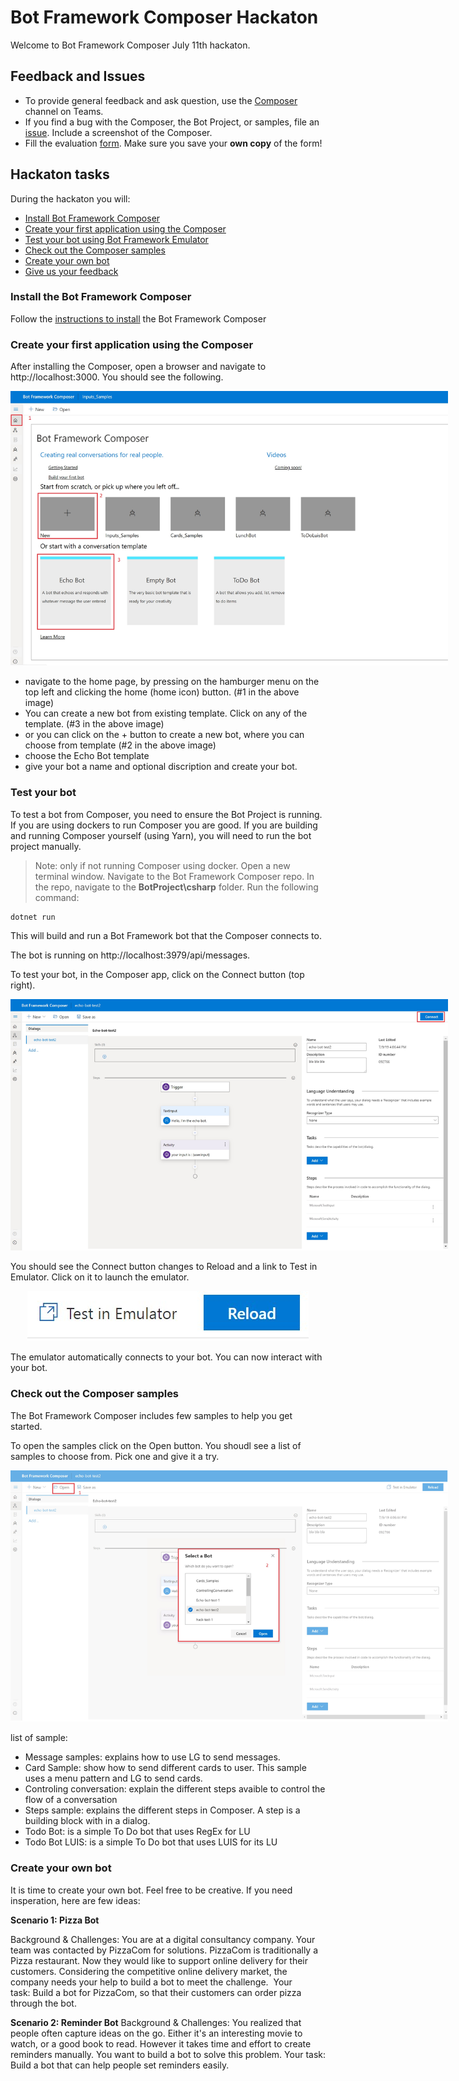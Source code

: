 
# Bot Framework Composer Hackaton 
 
Welcome to Bot Framework Composer July 11th hackaton. 

## Feedback and Issues
* To provide general feedback and ask question, use the [Composer](https://teams.microsoft.com/l/channel/19%3a4def2905f657490d967c086e71bde7cd%40thread.skype/Composer?groupId=f5d8cef7-ee71-4f78-a66b-5aea5089069f&tenantId=72f988bf-86f1-41af-91ab-2d7cd011db47) channel on Teams.
* If you find a bug with the Composer, the Bot Project, or samples, file an [issue](https://github.com/microsoft/BotFramework-Composer/issues/new). Include a screenshot of the Composer.
* Fill the evaluation [form](https://microsoft.sharepoint.com/:w:/t/ConversationalAI785/EbgsM9ghorVPmWpgdF7cgKcBXtrSMG8wKppv2thjMun_KQ?e=8EuMas). Make sure you save your **own copy** of the form! 

## Hackaton tasks
During the hackaton you will:
- [Install Bot Framework Composer](#Install-the-Bot-Framework-Composer)
- [Create your first application using the Composer](#Create-your-first-application-using-the-Composer)
- [Test your bot using Bot Framework Emulator](#Test-your-bot) 
- [Check out the Composer samples](#Check-out-the-Composer-samples)
- [Create your own bot](#Create-your-own-bot)
- [Give us your feedback](#Feedback-and-Issues)


### Install the Bot Framework Composer 
Follow the [instructions to install](https://github.com/microsoft/BotFramework-Composer#installing-bot-framework-composer) the Bot Framework Composer

### Create your first application using the Composer 
After installing the Composer, open a browser and navigate to  http://localhost:3000. You should see the following.

<p align="center">
    <img alt="Bot Framework Composer Home Page" src="./Assets/homepage-1.jpg" style="max-width:700px;" />
</p>

- navigate to the home page, by pressing on the hamburger menu on the top left and clicking the home (home icon) button. (#1 in the above image)
- You can create a new bot from existing template. Click on any of the template. (#3 in the above image)
- or you can click on the + button to create a new bot, where you can choose from template  (#2 in the above image)
- choose the Echo Bot template
- give your bot a name and optional discription and create your bot.


### Test your bot
To test a bot from Composer, you need to ensure the Bot Project is running. If you are using dockers to run Composer you are good. If you are building and running Composer yourself (using Yarn), you will need to run the bot project manually.

> Note: only if not running Composer using docker. 
Open a new terminal window. Navigate to the Bot Framework Composer repo. In the repo, navigate to the **BotProject\csharp** folder. Run the following command:
```
dotnet run
```
This will build and run a Bot Framework bot that the Composer connects to.

The bot is running on http://localhost:3979/api/messages.

To test your bot, in the Composer app, click on the Connect button (top right).

<p align="center">
    <img alt="Bot Framework Composer Home Page" src="./Assets/Connect-1.jpg" style="max-width:700px;" />
</p>

You should see the Connect button changes to Reload and a link to Test in Emulator. Click on it to launch the emulator.

<p align="center">
    <img alt="test in emulator" src="./Assets/test-1.jpg" style="max-width:700px;" />
</p>

The emulator automatically connects to your bot. You can now interact with your bot. 

 ### Check out the Composer samples
 
 The Bot Framework Composer includes few samples to help you get started. 

 To open the samples click on the Open button. You shoudl see a list of samples to choose from. Pick one and give it a try. 

<p align="center">
    <img alt="Open samples" src="./Assets/open-samples.jpg" style="max-width:700px;" />
</p>


list of sample:
- Message samples: explains how to use LG to send messages.
- Card Sample: show how to send different cards to user. This sample uses a menu pattern and LG to send cards. 
- Controling conversation: explain the different steps avaible to control the flow of a conversation
- Steps sample: explains the different steps in Composer. A step is a building block with in a dialog. 
- Todo Bot: is a simple To Do bot that uses RegEx for LU
- Todo Bot LUIS: is a simple To Do bot that uses LUIS for its LU  

###  Create your own bot

It is time to create your own bot. Feel free to be creative. If you need insperation, here are few ideas:

**Scenario 1: Pizza Bot**

Background & Challenges: You are at a digital consultancy company. Your team was contacted by PizzaCom for solutions. PizzaCom is traditionally a Pizza restaurant. Now they would like to support online delivery for their customers. Considering the competitive online delivery market, the company needs your help to build a bot to meet the challenge. 
Your task: Build a bot for PizzaCom, so that their customers can order pizza through the bot. 
  

**Scenario 2: Reminder Bot**
Background & Challenges: You realized that people often capture ideas on the go. Either it's an interesting movie to watch, or a good book to read. However it takes time and effort to create reminders manually. You want to build a bot to solve this problem.
Your task: Build a bot that can help people set reminders easily. 